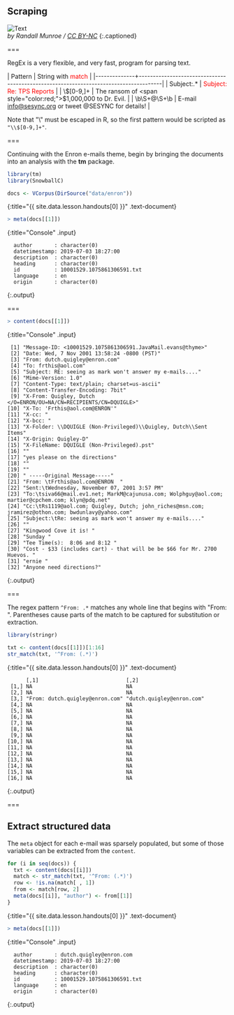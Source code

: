 ---
---

## Scraping

![Text](https://imgs.xkcd.com/comics/regular_expressions.png "Wait, forgot to escape a space. Wheeeeee[taptaptap]eeeeee.")  
*by Randall Munroe / [CC BY-NC](http://xkcd.com/license.html)*
{:.captioned}

===

RegEx is a very flexible, and very fast, program for parsing text.

| Pattern      | String with <span style="color:red;">match</span>                                    |
|--------------+--------------------------------------------------------------------------------------|
| Subject:.\*  | <span style="color:red;">Subject: Re: TPS Reports</span>                             |
| \\$[0-9,]+   | The ransom of <span style="color:red;">$1,000,000</span> to Dr. Evil.                |
| \b\S+@\S+\b  | E-mail <span style="color:red;">info@sesync.org</span> or tweet @SESYNC for details! |

Note that "\\" must be escaped in R, so the first pattern would be scripted as `"\\$[0-9,]+"`.

===

Continuing with the Enron e-mails theme, begin by bringing the documents into an analysis with the **tm** package.



~~~r
library(tm)
library(SnowballC)

docs <- VCorpus(DirSource("data/enron"))
~~~
{:title="{{ site.data.lesson.handouts[0] }}" .text-document}




~~~r
> meta(docs[[1]])
~~~
{:title="Console" .input}


~~~
  author       : character(0)
  datetimestamp: 2019-07-03 18:27:00
  description  : character(0)
  heading      : character(0)
  id           : 10001529.1075861306591.txt
  language     : en
  origin       : character(0)
~~~
{:.output}


===



~~~r
> content(docs[[1]])
~~~
{:title="Console" .input}


~~~
 [1] "Message-ID: <10001529.1075861306591.JavaMail.evans@thyme>"                                        
 [2] "Date: Wed, 7 Nov 2001 13:58:24 -0800 (PST)"                                                       
 [3] "From: dutch.quigley@enron.com"                                                                    
 [4] "To: frthis@aol.com"                                                                               
 [5] "Subject: RE: seeing as mark won't answer my e-mails...."                                          
 [6] "Mime-Version: 1.0"                                                                                
 [7] "Content-Type: text/plain; charset=us-ascii"                                                       
 [8] "Content-Transfer-Encoding: 7bit"                                                                  
 [9] "X-From: Quigley, Dutch </O=ENRON/OU=NA/CN=RECIPIENTS/CN=DQUIGLE>"                                 
[10] "X-To: 'Frthis@aol.com@ENRON'"                                                                     
[11] "X-cc: "                                                                                           
[12] "X-bcc: "                                                                                          
[13] "X-Folder: \\DQUIGLE (Non-Privileged)\\Quigley, Dutch\\Sent Items"                                 
[14] "X-Origin: Quigley-D"                                                                              
[15] "X-FileName: DQUIGLE (Non-Privileged).pst"                                                         
[16] ""                                                                                                 
[17] "yes please on the directions"                                                                     
[18] ""                                                                                                 
[19] ""                                                                                                 
[20] " -----Original Message-----"                                                                      
[21] "From: \tFrthis@aol.com@ENRON  "                                                                   
[22] "Sent:\tWednesday, November 07, 2001 3:57 PM"                                                      
[23] "To:\tsiva66@mail.ev1.net; MarkM@cajunusa.com; Wolphguy@aol.com; martier@cpchem.com; klyn@pdq.net" 
[24] "Cc:\tRs1119@aol.com; Quigley, Dutch; john_riches@msn.com; jramirez@othon.com; bwdunlavy@yahoo.com"
[25] "Subject:\tRe: seeing as mark won't answer my e-mails...."                                         
[26] ""                                                                                                 
[27] "Kingwood Cove it is! "                                                                            
[28] "Sunday "                                                                                          
[29] "Tee Time(s):  8:06 and 8:12 "                                                                     
[30] "Cost - $33 (includes cart) - that will be be $66 for Mr. 2700 Huevos. "                           
[31] "ernie "                                                                                           
[32] "Anyone need directions?"                                                                          
~~~
{:.output}


===

The regex pattern `^From: .*` matches any whole line that begins with "From: ". Parentheses cause parts of the match to be captured for substitution or extraction.



~~~r
library(stringr)

txt <- content(docs[[1]])[1:16]
str_match(txt, '^From: (.*)')
~~~
{:title="{{ site.data.lesson.handouts[0] }}" .text-document}


~~~
      [,1]                            [,2]                     
 [1,] NA                              NA                       
 [2,] NA                              NA                       
 [3,] "From: dutch.quigley@enron.com" "dutch.quigley@enron.com"
 [4,] NA                              NA                       
 [5,] NA                              NA                       
 [6,] NA                              NA                       
 [7,] NA                              NA                       
 [8,] NA                              NA                       
 [9,] NA                              NA                       
[10,] NA                              NA                       
[11,] NA                              NA                       
[12,] NA                              NA                       
[13,] NA                              NA                       
[14,] NA                              NA                       
[15,] NA                              NA                       
[16,] NA                              NA                       
~~~
{:.output}


===

## Extract structured data

The `meta` object for each e-mail was sparsely populated, but some of those variables can be extracted from the `content`.



~~~r
for (i in seq(docs)) {
  txt <- content(docs[[i]])
  match <- str_match(txt, '^From: (.*)')
  row <- !is.na(match[ , 1])
  from <- match[row, 2]
  meta(docs[[i]], "author") <- from[[1]]
}
~~~
{:title="{{ site.data.lesson.handouts[0] }}" .text-document}




~~~r
> meta(docs[[1]])
~~~
{:title="Console" .input}


~~~
  author       : dutch.quigley@enron.com
  datetimestamp: 2019-07-03 18:27:00
  description  : character(0)
  heading      : character(0)
  id           : 10001529.1075861306591.txt
  language     : en
  origin       : character(0)
~~~
{:.output}

